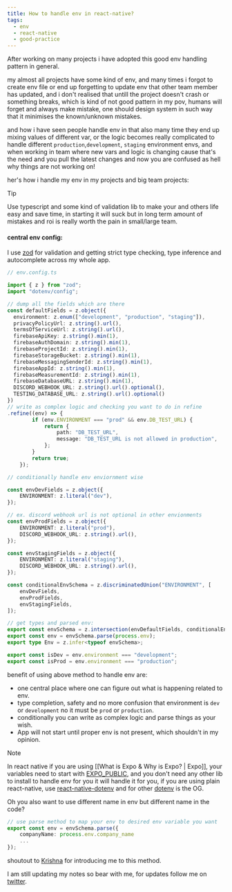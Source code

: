 ```yaml
---
title: How to handle env in react-native?
tags:
  - env
  - react-native
  - good-practice
---
```

After working on many projects i have adopted this good env handling pattern in general.

my almost all projects have some kind of env, and many times i forgot to create env file or end up forgetting to update env that other team member has updated, and i don't realised that untill the project doesn't crash or something breaks, which is kind of not good pattern in my pov, humans will forget and always make mistake, one should design system in such way that it minimises the known/unknown mistakes.

and how i have seen people handle env in that also many time they end up mixing values of different var, or the logic becomes really complicated to handle different `production`,`development`, `staging` environment envs, and when working in team where new vars and logic is changing cause that's the need and you pull the latest changes and now you are confused as hell why things are not working on!

her's how i handle my env in my projects and big team projects:

>[!TIP]
>Use typescript and some kind of validation lib to make your and others life easy and save time, in starting it will suck but in long term amount of mistakes and roi is really worth the pain in small/large team.

#### central env config:

I use [zod](https://zod.dev/) for validation and getting strict type checking, type inference and autocomplete across my whole app.

```typescript
// env.config.ts

import { z } from "zod";
import "dotenv/config";

// dump all the fields which are there
const defaultFields = z.object({
  environment: z.enum(["development", "production", "staging"]),
  privacyPolicyUrl: z.string().url(),
  termsOfServiceUrl: z.string().url(),
  firebaseApiKey: z.string().min(1),
  firebaseAuthDomain: z.string().min(1),
  firebaseProjectId: z.string().min(1),
  firebaseStorageBucket: z.string().min(1),
  firebaseMessagingSenderId: z.string().min(1),
  firebaseAppId: z.string().min(1),
  firebaseMeasurementId: z.string().min(1),
  firebaseDatabaseURL: z.string().min(1),
  DISCORD_WEBHOOK_URL: z.string().url().optional(),
  TESTING_DATABASE_URL: z.string().url().optional()
})
// write as complex logic and checking you want to do in refine
.refine((env) => {
		if (env.ENVIRONMENT === "prod" && env.DB_TEST_URL) {
			return {
				path: "DB_TEST_URL",
				message: "DB_TEST_URL is not allowed in production",
			};
		}
		return true;
	});

// conditionally handle env enviornment wise

const envDevFields = z.object({
	ENVIRONMENT: z.literal("dev"),
});

// ex. discord webhook url is not optional in other envionments
const envProdFields = z.object({
	ENVIRONMENT: z.literal("prod"),
	DISCORD_WEBHOOK_URL: z.string().url(),
});

const envStagingFields = z.object({
	ENVIRONMENT: z.literal("staging"),
	DISCORD_WEBHOOK_URL: z.string().url(),
});

const conditionalEnvSchema = z.discriminatedUnion("ENVIRONMENT", [
	envDevFields,
	envProdFields,
	envStagingFields,
]);

// get types and parsed env:
export const envSchema = z.intersection(envDefaultFields, conditionalEnvSchema);
export const env = envSchema.parse(process.env);
export type Env = z.infer<typeof envSchema>;

export const isDev = env.environment === "development";
export const isProd = env.environment === "production";

```

benefit of using above method to handle env are:
- one central place where one can figure out what is happening related to env.
- type completion, safety and no more confusion that environment is `dev` or `development` no it must be `prod` or `production`.
- conditionally you can write as complex logic and parse things as your wish.
- App will not start until proper env is not present, which shouldn't in my opinion.

>[!note]
> In react native if you are using [[What is Expo & Why is Expo? | Expo]], your variables need to start with [EXPO_PUBLIC](https://docs.expo.dev/guides/environment-variables/), and you don't need any other lib to install to handle env for you it will handle it for you, if you are using plain react-native, use [react-native-dotenv](https://www.npmjs.com/package/react-native-dotenv) and for other  [dotenv](https://www.npmjs.com/package/dotenv) is the OG.

Oh you also want to use different name in env but different name in the code?

```typescript
// use parse method to map your env to desired env variable you want
export const env = envSchema.parse({
	companyName: process.env.company_name
	...
});

```

shoutout to [Krishna](https://x.com/krishnaa404) for introducing me to this method.

I am still updating my notes so bear with me, for updates follow me on [twitter](https://x.com/KaranJanthe).